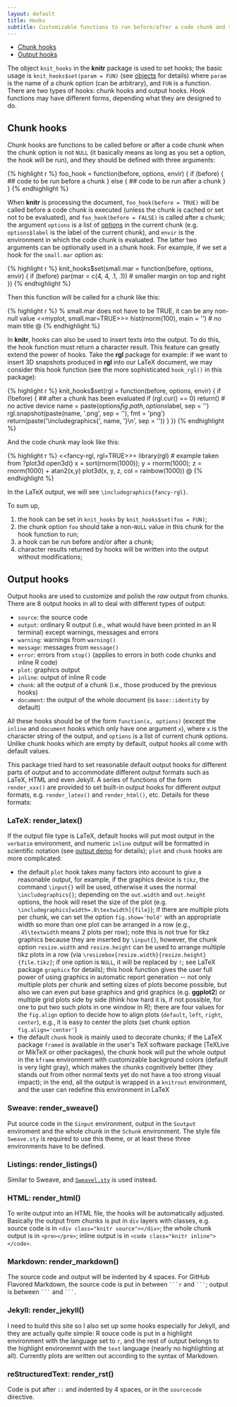 ```yaml
---
layout: default
title: Hooks
subtitle: Customizable functions to run before/after a code chunk and tweak the output of knitr
---
```


- [Chunk hooks](#chunk_hooks)
- [Output hooks](#output_hooks)

The object `knit_hooks` in the **knitr** package is used to set hooks; the basic usage is `knit_hooks$set(param = FUN)` (see [objects](objects) for details) where `param` is the name of a chunk option (can be arbitrary), and `FUN` is a function. There are two types of hooks: chunk hooks and output hooks. Hook functions may have different forms, depending what they are designed to do.

## Chunk hooks <a id="chunk_hooks"></a>

Chunk hooks are functions to be called before or after a code chunk when the chunk option is not `NULL` (it basically means as long as you set a option, the hook will be run), and they should be defined with three arguments:

{% highlight r %}
foo_hook = function(before, options, envir) {
    if (before) {
        ## code to be run before a chunk
    } else {
        ## code to be run after a chunk
    }
}
{% endhighlight %}

When **knitr** is processing the document, `foo_hook(before = TRUE)` will be called before a code chunk is executed (unless the chunk is cached or set not to be evaluated), and `foo_hook(before = FALSE)` is called after a chunk; the argument `options` is a list of [options](options) in the current chunk (e.g. `options$label` is the label of the current chunk), and `envir` is the environment in which the code chunk is evaluated. The latter two arguments can be optionally used in a chunk hook. For example, if we set a hook for the `small.mar` option as:

{% highlight r %}
knit_hooks$set(small.mar = function(before, options, envir) {
    if (before) par(mar = c(4, 4, .1, .1))  # smaller margin on top and right
})
{% endhighlight %}

Then this function will be called for a chunk like this:

{% highlight r %}
% small.mar does not have to be TRUE, it can be any non-null value
<<myplot, small.mar=TRUE>>=
hist(rnorm(100), main = '')  # no main title
@
{% endhighlight %}

In **knitr**, hooks can also be used to insert texts into the output. To do this, the hook function must return a character result. This feature can greatly extend the power of hooks. Take the **rgl** package for example: if we want to insert 3D snapshots produced in **rgl** into our LaTeX document, we may consider this hook function (see the more sophisticated `hook_rgl()` in this package):

{% highlight r %}
knit_hooks$set(rgl = function(before, options, envir) {
    if (!before) {
        ## after a chunk has been evaluated
	if (rgl.cur() == 0) return()  # no active device
        name = paste(options$fig.path, options$label, sep = '')
	rgl.snapshot(paste(name, '.png', sep = ''), fmt = 'png')
	return(paste('\\includegraphics{', name, '}\n', sep = ''))
    }
})
{% endhighlight %}

And the code chunk may look like this:

{% highlight r %}
<<fancy-rgl, rgl=TRUE>>=
library(rgl)  # example taken from ?plot3d
open3d()
x = sort(rnorm(1000)); y = rnorm(1000); z = rnorm(1000) + atan2(x,y)
plot3d(x, y, z, col = rainbow(1000))
@
{% endhighlight %}

In the LaTeX output, we will see `\includegraphics{fancy-rgl}`.

To sum up,

1. the hook can be set in `knit_hooks` by `knit_hooks$set(foo = FUN)`;
2. the chunk option `foo` should take a non-`NULL` value in this chunk for the hook function to run;
3. a hook can be run before and/or after a chunk;
4. character results returned by hooks will be written into the output without modifications;

## Output hooks <a id="output_hooks"></a>

Output hooks are used to customize and polish the *raw* output from chunks. There are 8 output hooks in all to deal with different types of output: 

- `source`: the source code
- `output`: ordinary R output (i.e., what would have been printed in an R terminal) except warnings, messages and errors
- `warning`: warnings from `warning()`
- `message`: messages from `message()`
- `error`: errors from `stop()` (applies to errors in both code chunks and inline R code)
- `plot`: graphics output
- `inline`: output of inline R code
- `chunk`: all the output of a chunk (i.e., those produced by the previous hooks)
- `document`: the output of the whole document (is `base::identity` by default)

All these hooks should be of the form `function(x, options)` (except the `inline` and `document` hooks which only have one argument `x`), where `x` is the character string of the output, and `options` is a list of current chunk options. Unlike chunk hooks which are empty by default, output hooks all come with default values. 

This package tried hard to set reasonable default output hooks for different parts of output and to accommodate different output formats such as LaTeX, HTML and even Jekyll. A series of functions of the form `render_xxx()` are provided to set built-in output hooks for different output formats, e.g. `render_latex()` and `render_html()`, etc. Details for these formats:

### LaTeX: render_latex()

If the output file type is LaTeX, default hooks will put most output in the `verbatim` environment, and numeric `inline` output will be formatted in scientific notation (see [output demo](/knitr/demo/output/) for details); `plot` and `chunk` hooks are more complicated:

- the default `plot` hook takes many factors into account to give a reasonable output, for example, if the graphics device is `tikz`, the command `\input{}` will be used, otherwise it uses the normal `\includegraphics{}`; depending on the `out.width` and `out.height` options, the hook will reset the size of the plot (e.g. `\includegraphics[width=.8\textwidth]{file}`); if there are multiple plots per chunk, we can set the option `fig.show='hold'` with an appropriate width so more than one plot can be arranged in a row (e.g., `.45\textwidth` means 2 plots per row); note this is not true for tikz graphics because they are inserted by `\input{}`, however, the chunk option `resize.width` and `resize.height` can be used to arrange multiple tikz plots in a row (via `\resizebox{resize.width}{resize.height}{file.tikz}`; if one option is `NULL`, it will be replaced by `!`; see LaTeX package `graphicx` for details); this hook function gives the user full power of using graphics in automatic report generation -- not only multiple plots per chunk and setting sizes of plots become possible, but also we can even put base graphics and grid graphics (e.g. **ggplot2**) or multiple grid plots side by side (think how hard it is, if not possible, for one to put two such plots in one window in R); there are four values for the `fig.align` option to decide how to align plots (`default`, `left`, `right`, `center`), e.g., it is easy to center the plots (set chunk option `fig.align='center'`)
- the default `chunk` hook is mainly used to decorate chunks; if the LaTeX package `framed` is available in the user's TeX software package (TeXLive or MikTeX or other packages), the chunk hook will put the whole output in the `kframe` environment with customizable background colors (default is very light gray), which makes the chunks cognitively better (they stands out from other normal texts yet do not have a too strong visual impact); in the end, all the output is wrapped in a `knitrout` environment, and the user can redefine this environment in LaTeX

### Sweave: render_sweave()

Put source code in the `Sinput` environment, output in the `Soutput` enviroment and the whole chunk in the `Schunk` environment. The style file `Sweave.sty` is required to use this theme, or at least these three environments have to be defined.

### Listings: render_listings()

Similar to Sweave, and [`Sweavel.sty`](https://github.com/yihui/knitr/blob/master/inst/misc/Sweavel.sty) is used instead.

### HTML: render_html()

To write output into an HTML file, the hooks will be automatically adjusted. Basically the output from chunks is put in `div` layers with classes, e.g. source code is in `<div class="knitr source"></div>`; the whole chunk output is in `<pre></pre>`; inline output is in `<code class="knitr inline"></code>`.

### Markdown: render_markdown()

The source code and output will be indented by 4 spaces. For GitHub Flavored Markdown, the source code is put in between ```` ```r ```` and ```` ``` ````; output is between ```` ``` ```` and ```` ``` ````.

### Jekyll: render_jekyll()

I need to build this site so I also set up some hooks especially for Jekyll, and they are actually quite simple: R souce code is put in a highlight environment with the language set to `r`, and the rest of output belongs to the highlight environemnt with the `text` language (nearly no highlighting at all). Currently plots are written out according to the syntax of Markdown.

### reStructuredText: render_rst()

Code is put after `::` and indented by 4 spaces, or in the `sourcecode` directive.

